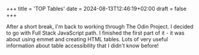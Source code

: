 +++
title = 'TOP Tables'
date = 2024-08-13T12:46:19+02:00
draft = false
+++

After a short break, I'm back to working through The Odin Project. I decided to go with Full Stack JavaScript path. I finished the first part of it - it was about using emmet and creating HTML tables. Lots of very useful information about table accessibility that I didn't know before!
